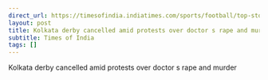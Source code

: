```yaml
---
direct_url: https://timesofindia.indiatimes.com/sports/football/top-stories/durand-cup-derby-cancelled-amid-protests-over-doctors-rape-and-murder-in-kolkata/articleshow/112587885.cms
layout: post
title: Kolkata derby cancelled amid protests over doctor s rape and murder
subtitle: Times of India
tags: []
---
```


Kolkata derby cancelled amid protests over doctor s rape and murder
